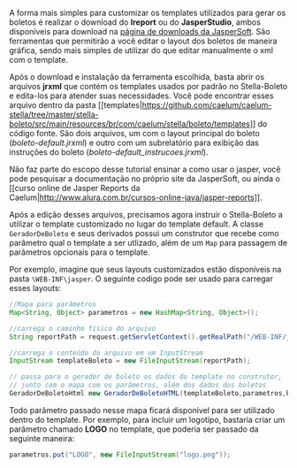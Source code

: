 A forma mais simples para customizar os templates utilizados para gerar os boletos é realizar o download do **Ireport** ou do **JasperStudio**, ambos disponíveis para download na [página de downloads da JasperSoft](http://community.jaspersoft.com/download). São ferramentas que permitirão a você editar o layout dos boletos de maneira gráfica, sendo mais simples de utilizar do que editar manualmente o xml com o template.

Após o download e instalação da ferramenta escolhida, basta abrir os arquivos **jrxml** que contém os templates usados por padrão no Stella-Boleto  e edita-los para atender suas necessidades. Você pode encontrar esses arquivo dentro da pasta [[templates|https://github.com/caelum/caelum-stella/tree/master/stella-boleto/src/main/resources/br/com/caelum/stella/boleto/templates]] do código fonte. São dois arquivos, um com o layout principal do boleto (_boleto-default.jrxml_) e outro com um subrelatório para exibição das instruções do boleto (_boleto-default_instrucoes.jrxml_).

Não faz parte do escopo desse tutorial ensinar a como usar o jasper, você pode pesquisar a documentação no próprio site da JasperSoft, ou ainda o [[curso online de Jasper Reports da Caelum|http://www.alura.com.br/cursos-online-java/jasper-reports]].

Após a edição desses arquivos, precisamos agora instruir o Stella-Boleto a utilizar o template customizado no lugar do template default. A classe ```GeradorDeBoleto``` e seus derivados possui um construtor que recebe como parâmetro qual o template a ser utlizado, além de um ```Map``` para passagem de parâmetros opcionais para o template. 

Por exemplo, imagine que seus layouts customizados estão disponíveis na pasta ```\WEB-INF\jasper```. O seguinte codigo pode ser usado para carregar esses layouts:

```java
//Mapa para parâmetros
Map<String, Object> parametros = new HashMap<String, Object>();

//carrega o caminho físico do arquivo
String reportPath = request.getServletContext().getRealPath("/WEB-INF/jasper/boleto-custom.jasper");

//carrega o conteúdo do arquivo em um InputStream
InputStream templateBoleto = new FileInputStream(reportPath);

// passa para o gerador de boleto os dados do template no construtor, 
// junto com o mapa com os parâmetros, além dos dados dos boletos
GeradorDeBoletoHtml new GeradorDeBoletoHTML(templateBoleto,parametros,boleto);
```

Todo parâmetro passado nesse mapa ficará disponível para ser utilizado dentro do template. Por exemplo, para incluir um logotipo, bastaria criar um parâmetro chamado **LOGO** no template, que poderia ser passado da seguinte maneira:

```java
parametros.put("LOGO", new FileInputStream("logo.png"));
```
